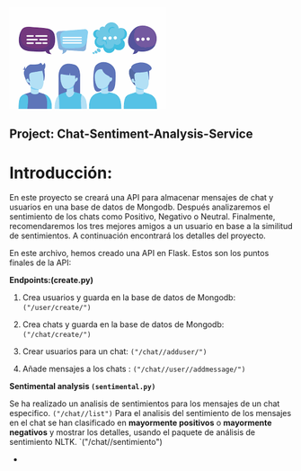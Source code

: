 ![alt text](https://github.com/miriamvelloso/Chat-Sentiment-Analysis-Service/blob/master/images/images.png)

## Project: Chat-Sentiment-Analysis-Service

# Introducción:

En este proyecto se creará una API para almacenar mensajes de chat y usuarios en una base de datos de Mongodb. Después analizaremos el sentimiento de los chats como Positivo, Negativo o Neutral. Finalmente, recomendaremos los tres mejores amigos a un usuario en base a la similitud de sentimientos. A continuación encontrará los detalles del proyecto.

En este archivo, hemos creado una API en Flask. Estos son los puntos finales de la API:

**Endpoints:(create.py)**

1. Crea usuarios y guarda en la base de datos de Mongodb: `("/user/create/")`

2. Crea chats y guarda en la base de datos de Mongodb: `("/chat/create/")`

3.  Crear usuarios para un chat:  `("/chat//adduser/")`

4. Añade mensajes a los chats : `("/chat//user//addmessage/")`

**Sentimental analysis `(sentimental.py)`**

Se ha realizado un analisis de sentimientos para los mensajes de un chat especifico. `("/chat//list")`
Para el analisis del sentimiento de los mensajes en el chat se han clasificado en **mayormente positivos** o **mayormente negativos** y mostrar los detalles, usando el paquete de análisis de sentimiento NLTK. `("/chat//sentimiento")


* 

